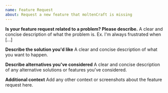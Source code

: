 ```yaml
---
name: Feature Request
about: Request a new feature that moltenCraft is missing
---
```


<!--
If you need help with moltenCraft installation or usage, please go to the moltenCraft Discord server instead:
  https://discord.gg/{code}
This issue template is only for enhancement suggestions. You won't receive any basic help here.
-->

**Is your feature request related to a problem? Please describe.**
A clear and concise description of what the problem is. Ex. I'm always frustrated when [...]

**Describe the solution you'd like**
A clear and concise description of what you want to happen.

**Describe alternatives you've considered**
A clear and concise description of any alternative solutions or features you've considered.

**Additional context**
Add any other context or screenshots about the feature request here.
